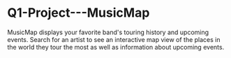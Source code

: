 # Q1-Project---MusicMap

MusicMap displays your favorite band's touring history and upcoming events. Search for an artist to see an interactive map view of the places in the world they tour the most as well as information about upcoming events.
